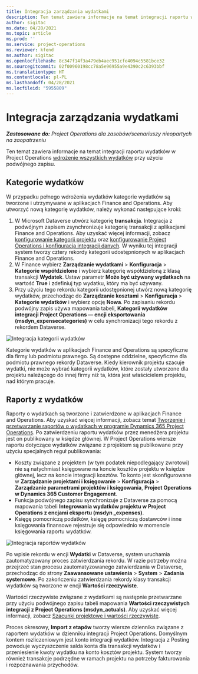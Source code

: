 ```yaml
---
title: Integracja zarządzania wydatkami
description: Ten temat zawiera informacje na temat integracji raportu wydatków w Project Operations przy użyciu podwójnego zapisu.
author: sigitac
ms.date: 04/28/2021
ms.topic: article
ms.prod: ''
ms.service: project-operations
ms.reviewer: kfend
ms.author: sigitac
ms.openlocfilehash: 8c347f14f3a479eb4aec951cfe4094c5581bce32
ms.sourcegitcommit: 02f00960198cc78a5e96955a9e4390c2c6393bbf
ms.translationtype: HT
ms.contentlocale: pl-PL
ms.lasthandoff: 04/28/2021
ms.locfileid: "5955809"
---
```

# <a name="expense-management-integration"></a>Integracja zarządzania wydatkami

_**Zastosowane do:** Project Operations dla zasobów/scenariuszy nieopartych na zaopatrzeniu_

Ten temat zawiera informacje na temat integracji raportu wydatków w Project Operations [wdrożenie wszystkich wydatków](../expense/expense-overview.md) przy użyciu podwójnego zapisu.

## <a name="expense-categories"></a>Kategorie wydatków

W przypadku pełnego wdrożenia wydatków kategorie wydatków są tworzone i utrzymywane w aplikacjach Finance and Operations. Aby utworzyć nową kategorię wydatków, należy wykonać następujące kroki:

1. W Microsoft Dataverse utwórz kategorię **transakcja**. Integracja z podwójnym zapisem zsynchronizuje kategorię transakcji z aplikacjami Finance and Operations. Aby uzyskać więcej informacji, zobacz [konfigurowanie kategorii projektu](/dynamics365/project-operations/project-accounting/configure-project-categories) oraz [konfigurowanie Project Operations i konfiguracja integracji danych](resource-dual-write-setup-integration.md). W wyniku tej integracji system tworzy cztery rekordy kategorii udostępnionych w aplikacjach Finance and Operations.
2. W Finance wybierz **Zarządzanie wydatkami** > **Konfiguracja** > **Kategorie współdzielone** i wybierz kategorię współdzieloną z klasą transakcji **Wydatek**. Ustaw parametr **Może być używany wydatkach** na wartość **True** i zdefiniuj typ wydatku, który ma być używany.
3. Przy użyciu tego rekordu kategorii udostępnionej utwórz nową kategorię wydatków, przechodząc do **Zarządzanie kosztami** > **Konfiguracja** > **Kategorie wydatków** i wybierz opcję **Nowa**. Po zapisaniu rekordu podwójny zapis używa mapowania tabeli, **Kategorii wydatków integracji Project Operations — encji eksportowania (msdyn\_expensecategories)** w celu synchronizacji tego rekordu z rekordem Dataverse.

  ![Integracja kategorii wydatków](./media/DW6ExpenseCategories.png)

Kategorie wydatków w aplikacjach Finance and Operations są specyficzne dla firmy lub podmiotu prawnego. Są dostępne oddzielne, specyficzne dla podmiotu prawnego rekordy Dataverse. Kiedy kierownik projektu szacuje wydatki, nie może wybrać kategorii wydatków, które zostały utworzone dla projektu należącego do innej firmy niż ta, która jest właścicielem projektu, nad którym pracuje. 

## <a name="expense-reports"></a>Raporty z wydatków

Raporty o wydatkach są tworzone i zatwierdzone w aplikacjach Finance and Operations. Aby uzyskać więcej informacji, zobacz temat [Tworzenie i przetwarzanie raportów o wydatkach w programie Dynamics 365 Project Operations](/learn/modules/create-process-expense-reports/). Po zatwierdzeniu raportu wydatków przez menedżera projektu jest on publikowany w księdze głównej. W Project Operations wiersze raportu dotyczące wydatków związane z projektem są publikowane przy użyciu specjalnych reguł publikowania:

  - Koszty związane z projektem (w tym podatek niepodlegający zwrotowi) nie są natychmiast księgowane na koncie kosztów projektu w księdze głównej, lecz na koncie integracji kosztów. To konto jest skonfigurowane w **Zarządzanie projektami i księgowanie** > **Konfiguracja** > **Zarządzanie parametrami projektów i księgowania**, **Project Operations w Dynamics 365 Customer Engagement**.
  - Funkcja podwójnego zapisu synchronizuje z Dataverse za pomocą mapowania tabeli **Integrowania wydatków projektu w Project Operations z encjami eksportu (msdyn \_expenses)**.
  - Księgę pomocniczą podatków, księgę pomocniczą dostawców i inne księgowania finansowe rejestruje się odpowiednio w momencie księgowania raportu wydatków.

  ![Integracja raportów wydatków](./media/DW6ExpenseReports.png)

Po wpisie rekordu w encji **Wydatki** w Dataverse, system uruchamia zautomatyzowany proces zatwierdzania rekordu. W razie potrzeby można przejrzeć stan procesu zautomatyzowanego zatwierdzania w Dataverse, przechodząc do strony **Zaawansowane ustawienia** > **System** > **Zadania systemowe**. Po zakończeniu zatwierdzania rekordy klasy transakcji wydatków są tworzone w encji **Wartości rzeczywiste**.

Wartości rzeczywiste związane z wydatkami są następnie przetwarzane przy użyciu podwójnego zapisu tabeli mapowania **Wartości rzeczywistych integracji z Project Operations (msdyn\_actuals)**. Aby uzyskać więcej informacji, zobacz [Szacunki projektowe i wartości rzeczywiste](resource-dual-write-estimates-actuals.md).

Proces okresowy, **Import z etapów** tworzy wiersze dziennika związane z raportem wydatków w dzienniku integracji Project Operations. Domyślnym kontem rozliczeniowym jest konto integracji wydatków. Integracja z Posting powoduje wyczyszczenie salda konta dla transakcji wydatków i przeniesienie kwoty wydatku na konto kosztów projektu. System tworzy również transakcje podrzędne w ramach projektu na potrzeby fakturowania i rozpoznawania przychodów.
